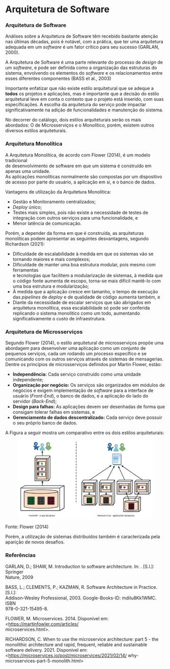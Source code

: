 # Arquitetura de Software

### Arquitetura de Software

Análises sobre a Arquitetura de Software têm recebido bastante atenção nas últimas décadas, pois é notável, com a prática, que ter uma arquitetura adequada em um _software_ é um fator crítico para seu sucesso (GARLAN, 2000).&#x20;

A Arquitetura de Software é uma parte relevante do processo de _design_ de um _software_, e pode ser definida como a organização das estruturas do sistema, envolvendo os elementos do _software_ e os relacionamentos entre esses diferentes componentes (BASS et al., 2003)

Importante enfatizar que não existe estilo arquitetural que se adeque a **todos** os projetos e aplicações, mas é importante que a decisão do estilo arquitetural leve em conta o contexto que o projeto está inserido, com suas especificações. A escolha da arquitetura do serviço pode impactar significativamente na adição de funcionalidades e manutenção do sistema.&#x20;

No decorrer do catálogo, dois estilos arquiteturais serão os mais abordados: O de Microsserviços e o Monolítico, porém, existem outros diversos estilos arquiteturais.&#x20;

### Arquitetura Monolítica

A Arquitetura Monolítica, de acordo com Flower (2014), é um modelo tradicional\
de desenvolvimento de software em que um sistema é construído em apenas uma unidade.\
As aplicações monolíticas normalmente são compostas por um dispositivo de acesso por parte do usuário, a aplicação em si, e o banco de dados.

Vantagens de utilização da Arquitetura Monolítica:&#x20;

* Gestão e Monitoramento centralizados;&#x20;
* _Deploy_ único;
* Testes mais simples, pois não existe a necessidade de testes de integração com outros serviços para uma funcionalidade, e
* Menor latência de comunicação.

Porém, a depender da forma em que é construída, as arquiteturas monolíticas podem apresentar as seguintes desvantagens, segundo Richardson (2021):&#x20;

* Dificuldade de escalabilidade à medida em que os sistemas vão se tornando maiores e mais complexos;
* Dificuldade de manter uma boa estrutura modular, pois mesmo com ferramentas\
  e tecnologias que facilitem a modularização de sistemas, à medida que o código fonte aumenta de escopo, torna-se mais difícil mantê-lo com uma boa estrutura e modularização;
* À medida que a aplicação cresce em tamanho, o tempo de execução das _pipelines_ de _deploy_ e de qualidade de código aumenta também, e
* Diante da necessidade de escalar serviços que são abrigados em arquitetura monolítica, essa escalabilidade só pode ser conferida replicando o sistema monolítico como um todo, aumentando significativamente o custo de infraestrutura.

### Arquitetura de Microsserviços

Segundo Flower (2014), o estilo arquitetural de microsserviços propõe uma abordagem para desenvolver uma aplicação como um conjunto de pequenos serviços, cada um rodando um processo específico e se comunicando com os outros serviços através de sistemas de mensagerias. Dentre os princípios de microsserviços definidos por Martin Flower, estão:&#x20;

* **Independência:** Cada serviço construído como uma unidade independente;&#x20;
* **Organização por negócio:** Os serviços são organizados em módulos de negócios e exigem implementação de _software_ para a interface de usuário (_Front-End_), o banco de dados, e a aplicação do lado do servidor (_Back-End_);
* **Design para falhas:** As aplicações devem ser desenhadas de forma que consigam tolerar falhas em sistemas, e
* **Gerenciamento de dados descentralizado:** Cada serviço deve possuir o seu próprio banco de dados.

A Figura a seguir mostra um comparativo entre os dois estilos arquiteturais:&#x20;

<figure><img src=".gitbook/assets/martinflower.png" alt=""><figcaption></figcaption></figure>

&#x20;                                                           Fonte: Flower (2014)

Porém, a utilização de sistemas distribuídos também é caracterizada pela aparição de novos desafios.



### Referências

GARLAN, D.; SHAW, M. Introduction to software architecture. In: . \[S.l.]: Springer
\
Nature, 2009

BASS, L.; CLEMENTS, P.; KAZMAN, R. Software Architecture in Practice. \[S.l.]:
\
Addison-Wesley Professional, 2003. Google-Books-ID: mdiIu8Kk1WMC. ISBN
\
978-0-321-15495-8.

FLOWER, M. Microservices. 2014. Disponível em: \<https://martinfowler.com/articles/
\
microservices.html>.

RICHARDSON, C. When to use the microservice architecture: part 5 - the monolithic architecture and rapid, frequent, reliable and sustainable software delivery. 2021. Disponível em: \<https://microservices.io/post/microservices/2021/02/14/ why-microservices-part-5-monolith.html>



